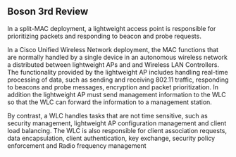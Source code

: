 ## Boson 3rd Review

In a split-MAC deployment, a lightweight access point is responsible for prioritizing packets and responding to beacon and probe requests. 

In a Cisco Unified Wireless Network deployment, the MAC functions that are normally handled by a single device in an autonomous wireless network a distributed between lightweight APs and and Wireless LAN Controllers. The functionality provided by the lightweight AP includes handling real-time processing of data, such as sending and receiving 802.11 traffic, responding to beacons and probe messages, encryption and packet prioritization. In addition the lightweight AP must send management information to the WLC so that the WLC can forward the information to a management station.

By contrast, a WLC handles tasks that are not time sensitive, such as security management, lightweight AP configuration management and client load balancing. The WLC is also responsible for client association requests, data encapsulation, client authentication, key exchange, security policy enforcement and Radio frequency management